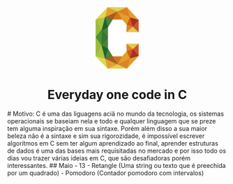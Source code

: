 <div align="center">
  <img src="c.png" width="100px"></img>
  <h1>Everyday one code in C </h1>
</div>
# Motivo:
C é uma das liguagens aciã no mundo da tecnologia, os sistemas operacionais se baseiam nela e todo e qualquer linguagem que se preze tem alguma inspiração em sua sintaxe. Porém além disso a sua maior beleza não é a sintaxe e sim sua rigorozidade, é impossível escrever algoritmos em C sem ter algum aprendizado ao final, aprender estruturas de dados é uma das bases mais requisitadas no mercado e por isso todo os dias vou trazer várias ideias em C, que são desafiadoras porém interessantes.
## Maio
  - 13
    - Retangle (Uma string ou texto que é preechida por um quadrado)
    - Pomodoro (Contador pomodoro com intervalos)
